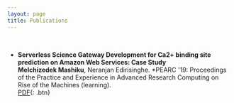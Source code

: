 ```yaml
---
layout: page
title: Publications
---
```


<!-- You can also browse my <a href="https://scholar.google.com/citations?user=IDSGZNYAAAAJ&hl=en" target="_blank">Google Scholar profile</a>. -->
<br />

- **Serverless Science Gateway Development for Ca2+ binding site prediction on Amazon Web Services: Case Study**  
	**Melchizedek Mashiku**, Neranjan Edirisinghe.
	*PEARC '19: Proceedings of the Practice and Experience in Advanced Research Computing on Rise of the Machines (learning).  
	[PDF](https://dl.acm.org/doi/abs/10.1145/3332186.3333050){: .btn}


<br /> 


